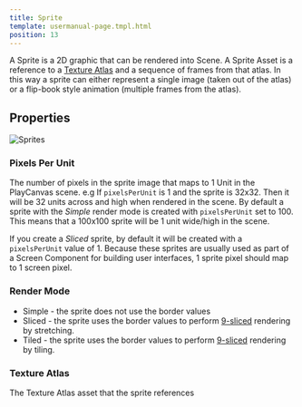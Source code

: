 ```yaml
---
title: Sprite
template: usermanual-page.tmpl.html
position: 13
---
```


A Sprite is a 2D graphic that can be rendered into Scene. A Sprite Asset is a reference to a [Texture Atlas][1] and a sequence of frames from that atlas. In this way a sprite can either represent a single image (taken out of the atlas) or a flip-book style animation (multiple frames from the atlas).

## Properties

![Sprites][3]

### Pixels Per Unit

The number of pixels in the sprite image that maps to 1 Unit in the PlayCanvas scene. e.g If `pixelsPerUnit` is 1 and the sprite is 32x32. Then it will be 32 units across and high when rendered in the scene. By default a sprite with the *Simple* render mode is created with `pixelsPerUnit` set to 100. This means that a 100x100 sprite will be 1 unit wide/high in the scene.

If you create a *Sliced* sprite, by default it will be created with a `pixelsPerUnit` value of 1. Because these sprites are usually used as part of a Screen Component for building user interfaces, 1 sprite pixel should map to 1 screen pixel.

### Render Mode

* Simple - the sprite does not use the border values
* Sliced - the sprite uses the border values to perform [9-sliced][2] rendering by stretching.
* Tiled - the sprite uses the border values to perform [9-sliced][2] rendering by tiling.

### Texture Atlas

The Texture Atlas asset that the sprite references

[1]: /user-manual/assets/texture-atlas
[2]: /user-manual/2D/9-slicing
[3]: /images/user-manual/assets/sprites/sprites.jpg

